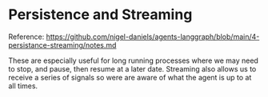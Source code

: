 # Persistence and Streaming

Reference: https://github.com/nigel-daniels/agents-langgraph/blob/main/4-persistance-streaming/notes.md

These are especially useful for long running processes where we may need to stop, and pause, then resume at a later date. Streaming also allows us to receive a series of signals so were are aware of what the agent is up to at all times.